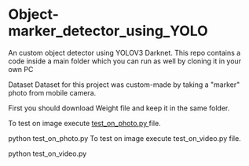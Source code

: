 # Object-marker_detector_using_YOLO
An custom object detector using YOLOV3 Darknet.
This repo contains a code inside a main folder which you can run as well by cloning it in your own PC

Dataset
Dataset for this project was custom-made by taking a "marker" photo from mobile camera.

First you should download Weight file and keep it in the same folder.

To test on image execute <a href = "https://www.youtube.com/watch?v=34Ig3X59_qA">test_on_photo.py </a> file.

  python test_on_photo.py
To test on image execute test_on_video.py file.

  python test_on_video.py

